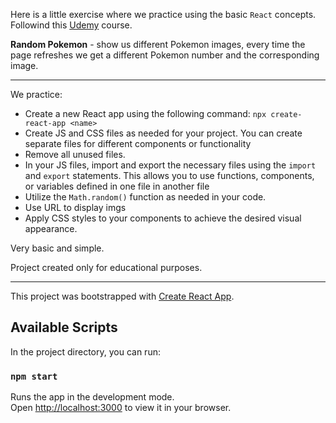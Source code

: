 
Here is a little exercise where we practice using the basic ```React``` concepts. Followind this [Udemy](https://www.udemy.com/course/the-web-developer-bootcamp/) course.

**Random Pokemon**   -  show us different Pokemon images, every time the page refreshes we get a different Pokemon number and the corresponding image.
___
We practice:
* Create a new React app using the following command: ```npx create-react-app <name>```
* Create JS and CSS files as needed for your project. You can create separate files for different components or functionality
* Remove all unused files.
* In your JS files, import and export the necessary files using the ```import``` and ```export``` statements. This allows you to use functions, components, or variables defined in one file in another file
* Utilize the ```Math.random()``` function as needed in your code.
* Use URL to display imgs
* Apply CSS styles to your components to achieve the desired visual appearance.

Very basic and simple.

Project created only for educational purposes.
___
This project was bootstrapped with [Create React App](https://github.com/facebook/create-react-app).

## Available Scripts

In the project directory, you can run:

### `npm start`

Runs the app in the development mode.\
Open [http://localhost:3000](http://localhost:3000) to view it in your browser.

